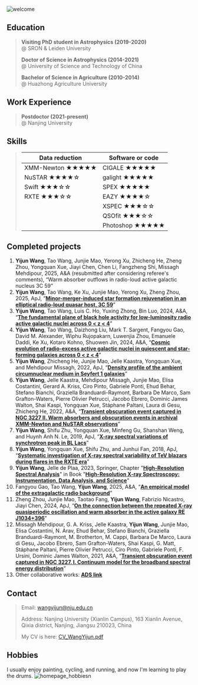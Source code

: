 
![welcome](https://github.com/user-attachments/assets/bfee5446-db5d-41a6-a985-6fc4db54133a)

## Education

> **Visiting PhD student in Astrophysics (2019-2020)** <br> @ SRON & Leiden University
> 
> **Doctor of Science in Astrophysics (2014-2021)** <br> @ University of Science and Technology of China
> 
> **Bachelor of Science in Agriculture (2010-2014)** <br> @ Huazhong Agriculture University

## Work Experience

> **Postdoctor (2021-present)** <br> @ Nanjing University

## Skills
> | Data reduction                                     | Software or code                              |
> | ---                                                | ---                                           |
> | XMM-Newton &#9733;&#9733;&#9733;&#9733;&#9733;     | CIGALE &#9733;&#9733;&#9733;&#9733;&#9733;    |
> | NuSTAR &#9733;&#9733;&#9733;&#9733;&#9734;         | galight &#9733;&#9733;&#9733;&#9733;&#9733;   |
> | Swift &#9733;&#9733;&#9733;&#9734;&#9734;          | SPEX &#9733;&#9733;&#9733;&#9733;&#9733;      |
> | RXTE &#9733;&#9733;&#9733;&#9734;&#9734;           | EAZY &#9733;&#9733;&#9733;&#9733;&#9734;      |
> |                                                    | XSPEC &#9733;&#9733;&#9733;&#9734;&#9734;     |
> |                                                    | QSOfit &#9733;&#9733;&#9733;&#9734;&#9734;    |
> |                                                    | Photoshop &#9733;&#9733;&#9733;&#9733;&#9733; |

## Completed projects
1. **Yijun Wang**, Tao Wang, Junjie Mao, Yerong Xu, Zhicheng He, Zheng Zhou, Yongquan Xue, Jiayi Chen, Chen Li, Fangzheng Shi, Missagh Mehdipour, 2025, A&A (resubmitted after considering referee's comments), “Warm absorber outflows in radio-loud active galactic nucleus 3C 59”
2. **Yijun Wang**, Tao Wang, Ke Xu, Junjie Mao, Yerong Xu, Zheng Zhou, 2025, ApJ, ”**[Minor-merger-induced star formation rejuvenation in an elliptical radio-loud quasar host, 3C 59](https://ui.adsabs.harvard.edu/abs/2025ApJ...980..107W/abstract)**”
3. **Yijun Wang**, Tao Wang, Luis C. Ho, Yuxing Zhong, Bin Luo, 2024, A&A, “**[The fundamental plane of black hole activity for low-luminosity radio active galactic nuclei across 0 < z < 4](https://ui.adsabs.harvard.edu/abs/2024A%26A...689A.327W/abstract)**”
5. **Yijun Wang**, Tao Wang, Daizhong Liu, Mark T. Sargent, Fangyou Gao, David M. Alexander, Wiphu Rujopakarn, Luwenjia Zhou, Emanuele Daddi, Ke Xu, Kotaro Kohno, Shuowen Jin, 2024, A&A, “**[Cosmic evolution of radio-excess active galactic nuclei in quiescent and star-forming galaxies across 0 < z < 4](https://ui.adsabs.harvard.edu/abs/2024A%26A...685A..79W/abstract)**”
6. **Yijun Wang**, Zhicheng He, Junjie Mao, Jelle Kaastra, Yongquan Xue, and Mehdipour Missagh, 2022, ApJ, “**[Density profile of the ambient circumnuclear medium in Seyfert 1 galaxies](https://ui.adsabs.harvard.edu/abs/2022ApJ...928....7W/abstract)**”
7. **Yijun Wang**, Jelle Kaastra, Mehdipour Missagh, Junjie Mao, Elisa Costantini, Gerard A. Kriss, Ciro Pinto, Gabriele Ponti, Ehud Behar, Stefano Bianchi, Graziella Branduardi-Raymont, Barbara De Marco, Sam Grafton-Waters, Pierre Olivier Petrucci, Jacobo Ebrero, Dominic James Walton, Shai Kaspi, Yongquan Xue, Stáphane Paltani, Laura di Gesu, Zhicheng He, 2022, A&A, “**[Transient obscuration event captured in NGC 3227 II. Warm absorbers and obscuration events in archival XMM-Newton and NuSTAR observations](https://ui.adsabs.harvard.edu/abs/2022A%26A...657A..77W/abstract)**”
8. **Yijun Wang**, Shifu Zhu, Yongquan Xue, Minfeng Gu, Shanshan Weng, and Huynh Anh N. Le, 2019, ApJ, “**[X-ray spectral variations of synchrotron peak in BL Lacs](https://ui.adsabs.harvard.edu/abs/2019ApJ...885....8W/abstract)**”
9. **Yijun Wang**, Yongquan Xue, Shifu Zhu, and Junhui Fan, 2018, ApJ, “**[Systematic investigation of X-ray spectral variability of TeV blazars during flares in the RXTE era](https://ui.adsabs.harvard.edu/abs/2018ApJ...867...68W/abstract)**”
10. **Yijun Wang**, Jelle de Plaa, 2023, Springer, Chapter "**[High-Resolution Spectral Analysis](https://link.springer.com/chapter/10.1007/978-981-99-4409-5_6)**" in Book "**[High-Resolution X-ray Spectroscopy: Instrumentation, Data Analysis, and Science](https://link.springer.com/book/10.1007/978-981-99-4409-5)**"
11. Fangyou Gao, Tao Wang, **Yijun Wang**, 2025, A&A, “**[An empirical model of the extragalactic radio background](https://ui.adsabs.harvard.edu/abs/2025A%26A...694A.261G/abstract)**”
12. Zheng Zhou, Junjie Mao, Taotao Fang, **Yijun Wang**, Fabrizio Nicastro, Jiayi Chen, 2024, ApJ, “**[On the connection between the repeated X-ray quasiperiodic oscillation and warm absorber in the active galaxy RE J1034+396](https://ui.adsabs.harvard.edu/abs/2024ApJ...967..105Z/abstract)**”
13. Missagh Mehdipour, G. A. Kriss, Jelle Kaastra, **Yijun Wang**, Junjie Mao, Elisa Costantini, N. Arav, Ehud Behar, Stefano Bianchi, Graziella Branduardi-Raymont, M. Brotherton, M. Cappi, Barbara De Marco, Laura di Gesu, Jacobo Ebrero, Sam Grafton-Waters, Shai Kaspi, G. Matt, Stáphane Paltani, Pierre Olivier Petrucci, Ciro Pinto, Gabriele Ponti, F. Ursini, Dominic James Walton, 2021, A&A, “**[Transient obscuration event captured in NGC 3227. I. Continuum model for the broadband spectral energy distribution](https://ui.adsabs.harvard.edu/abs/2021A%26A...652A.150M/abstract)**”
14. Other collaborative works: **[ADS link](https://ui.adsabs.harvard.edu/user/libraries/TSAPl_nSSISjjT6ybgSaOA)**

## Contact

> Email: [wangyijun@nju.edu.cn](mailto:wangyijun@nju.edu.cn)
> 
> Address: Nanjing University (Xianlin Campus), 163 Xianlin Avenue, Qixia district, Nanjing, Jiangsu 210023, China
>
> My CV is here: [CV_WangYijun.pdf](https://github.com/user-attachments/files/20075123/CV_WangYijun.pdf)

## Hobbies
I usually enjoy painting, cycling, and running, and now I'm learning to play the drums.
![homepage_hobbiesn](https://github.com/user-attachments/assets/79a375e0-a3bd-4ae0-b630-672ae5181e4a)


